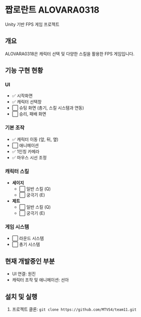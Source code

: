 # 짭로란트 ALOVARA0318

Unity 기반 FPS 게임 프로젝트

## 개요
ALOVARA0318은 캐릭터 선택 및 다양한 스킬을 활용한 FPS 게임입니다.

## 기능 구현 현황

### UI
- ✅ 시작화면
- ✅ 캐릭터 선택창
- ⬜️ 슈팅 화면 (총기, 스킬 시스템과 연동)
- ⬜️ 승리, 패배 화면

### 기본 조작
- ✅ 캐릭터 이동 (앞, 뒤, 옆)
- ⬜️ 애니메이션
- ✅ 1인칭 카메라
- ✅ 마우스 시선 조정

### 캐릭터 스킬
- **세이지**
  - ⬜️ 일반 스킬 (Q)
  - ⬜️ 궁극기 (E)
- **제트**
  - ⬜️ 일반 스킬 (Q)
  - ⬜️ 궁극기 (E)

### 게임 시스템
- ⬜️ 라운드 시스템
- ⬜️ 총기 시스템

## 현재 개발중인 부분
- UI 연결: 원진
- 캐릭터 조작 및 애니메이션: 선아

## 설치 및 실행
1. 프로젝트 클론: `git clone https://github.com/MTVS4/team11.git`
